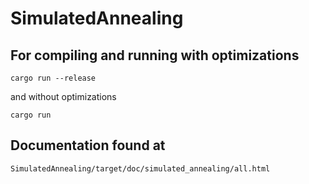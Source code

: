 # SimulatedAnnealing

## For compiling and running with optimizations
```
cargo run --release
```
and without optimizations
```
cargo run
```

## Documentation found at
```
SimulatedAnnealing/target/doc/simulated_annealing/all.html
```
